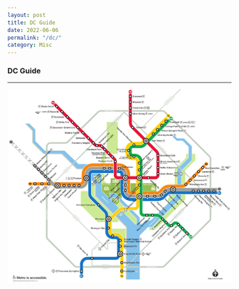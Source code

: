 ```yaml
---
layout: post
title: DC Guide
date: 2022-06-06
permalink: "/dc/"
category: Misc
---
```


### DC Guide

---

![DC-Metro](/assets/img/dc-metro.png)


